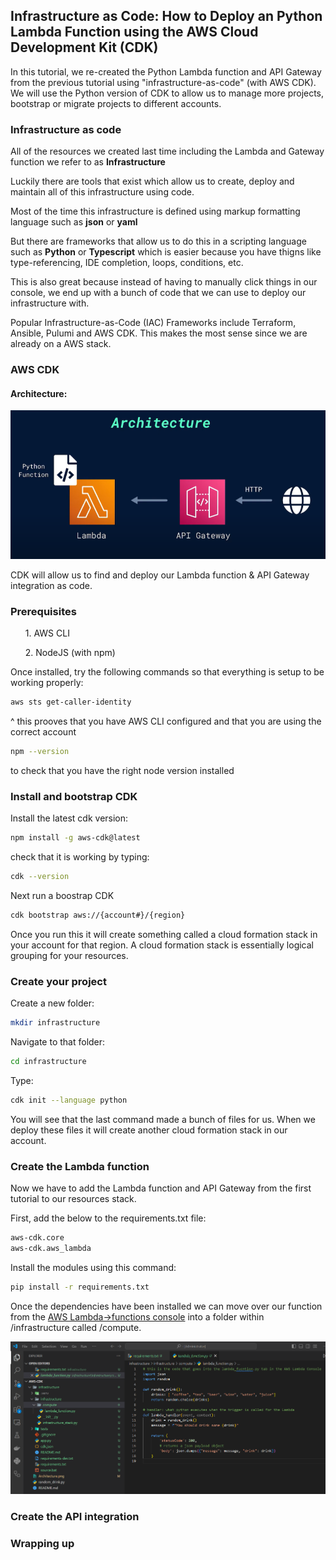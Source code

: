 ## Infrastructure as Code: How to Deploy an Python Lambda Function using the AWS Cloud Development Kit (CDK)

In this tutorial, we re-created the Python Lambda function and API Gateway from the previous tutorial using "infrastructure-as-code" (with AWS CDK). We will use the Python version of CDK to allow us to manage more projects, bootstrap or migrate projects to different accounts.

### Infrastructure as code

All of the resources we created last time including the Lambda and Gateway function we refer to as **Infrastructure** 

Luckily there are tools that exist which allow us to create, deploy and maintain all of this infrastructure using code.

Most of the time this infrastructure is defined using markup formatting language such as **json** or **yaml**

But there are frameworks that allow us to do this in a scripting language such as **Python** or **Typescript** which is easier because you have thigns like type-referencing, IDE completion, loops, conditions, etc. 

This is also great because instead of having to manually click things in our console, we end up with a bunch of code that we can use to deploy our infrastructure with.

Popular Infrastructure-as-Code (IAC) Frameworks include Terraform, Ansible, Pulumi and AWS CDK. This makes the most sense since we are already on a AWS stack.

### AWS CDK

#### Architecture:

<img width=600 class="Architecture" src="https://github.com/markbuckle/AWS-Python-Deploy/blob/main/Architecture.png?raw=true">

CDK will allow us to find and deploy our Lambda function & API Gateway integration as code. 

###  Prerequisites

<ol>1. AWS CLI</ol>
<ol>2. NodeJS (with npm)</ol>

Once installed, try the following commands so that everything is setup to be working properly:

```sh
aws sts get-caller-identity
```
^ this prooves that you have AWS CLI configured and that you are using the correct account

```sh
npm --version
```
to check that you have the right node version installed

### Install and bootstrap CDK

Install the latest cdk version:
```sh
npm install -g aws-cdk@latest
```

check that it is working by typing:
```sh
cdk --version
```
Next run a boostrap CDK
```sh
cdk bootstrap aws://{account#}/{region}
```

Once you run this it will create something called a cloud formation stack in your account for that region. A cloud formation stack is essentially logical grouping for your resources.

### Create your project
Create a new folder:
```sh
mkdir infrastructure
```
Navigate to that folder:
```sh
cd infrastructure
```
Type:
```sh
cdk init --language python
```
You will see that the last command made a bunch of files for us. When we deploy these files it will create another cloud formation stack in our account.

### Create the Lambda function

Now we have to add the Lambda function and API Gateway from the first tutorial to our resources stack. 

First, add the below to the requirements.txt file:
```sh
aws-cdk.core
aws-cdk.aws_lambda
```
Install the modules using this command:
```sh
pip install -r requirements.txt
```
Once the dependencies have been installed we can move over our function from the [AWS Lambda->functions console](https://us-east-1.console.aws.amazon.com/lambda/home?region=us-east-1#/functions) into a folder within /infrastructure called /compute.

<img width=600 class="compute" src="https://github.com/markbuckle/AWS-CDK/blob/main/compute-folder.png?raw=true">

### Create the API integration

### Wrapping up
